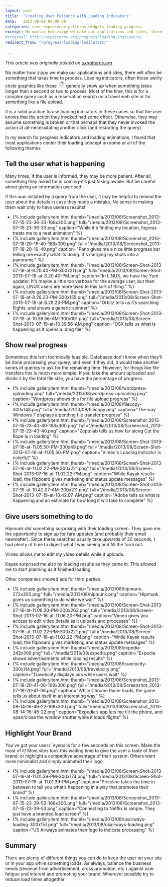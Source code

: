 ```yaml
---
layout: post
title:  "Creating User Patience with Loading Indicators"
date:   2013-08-08 00:00:00
categories: user-experience patterns widgets loading progress
excerpt: No matter how zippy we make our applications and sites, there will often be something that takes time to process. Loading indicators, often those swirly circle graphics like these , generally show up when something takes longer than a second or two to process.
#external: http://uxpatterns.org/progress/loading-indicators/
redirect_from: "/progress/loading-indicators/"

---
```


_This article was originally posted on [uxpatterns.org](http://uxpatterns.org/progress/loading-indicators/)_

No matter how zippy we make our applications and sites, there will often be something that takes time to process. Loading indicators, often those swirly circle graphics like these <img src="/media/2013/08/standard-spinner.png" alt="Standard loading spinner"> generally show up when something takes longer than a second or two to process. Most of the time, this is for a complex query such as a reservation search on a travel web site or for something like a file upload.

It is a solid practice to use loading indicators in these cases so that the user knows that the action they invoked had some effect. Otherwise, they may assume something is broken or that perhaps that they never invoked the action at all–necessitating another click (and restarting the query).

In my search for progress indicators and loading animations, I found that most applications center their loading concept on some or all of the following themes

## Tell the user what is happening

Many times, if the user is informed, they may be more patient. After all, something they asked for is coming–it’s just taking awhile. But be careful about giving an information overload!

If this was initiated by a query from the user, it may be helpful to remind the user about the details in case they made a mistake. No sense in making them wait only to have useless results!
<ul class="gallery">
  <li>{%
    include galleryitem.html
    thumb="/media/2013/08/Screenshot_2013-07-15-23-36-33-168x300.png"
    full="/media/2013/08/Screenshot_2013-07-15-23-36-33.png"
    caption="While it's finding my location, Ingress treats me to a neat animation"
  %}</li>
  <li>{%
    include galleryitem.html
    thumb="/media/2013/08/Screenshot_2013-07-18-20-16-40-168x300.png"
    full="/media/2013/08/Screenshot_2013-07-18-20-16-40.png"
    caption="Pano gives me a nice little progress bar telling me exactly what its doing. It's merging my shots into a panorama."
  %}</li>
  <li>{%
    include galleryitem.html
    thumb="/media/2013/08/Screen-Shot-2013-07-18-at-8.20.40-PM-300x211.png"
    full="/media/2013/08/Screen-Shot-2013-07-18-at-8.20.40-PM.png"
    caption="In LINUX, we have the Yum updater. It's maybe a little too verbose for the average user, but then again, LINUX users are more used to this sort of thing."
  %}</li>
  <li>{%
    include galleryitem.html
    thumb="/media/2013/08/Screen-Shot-2013-07-18-at-8.28.23-PM-300x155.png"
    full="/media/2013/08/Screen-Shot-2013-07-18-at-8.28.23-PM.png"
    caption="Orbitz tells us it’s searching flights. and shows a generic spinner"
  %}</li>
  <li>{%
    include galleryitem.html
    thumb="/media/2013/08/Screen-Shot-2013-07-19-at-10.39.56-AM-300x101.png"
    full="/media/2013/08/Screen-Shot-2013-07-19-at-10.39.56-AM.png"
    caption="OSX tells us what is happening as it opens a .dmg file"
  %}</li>
</ul>

## Show real progress

Sometimes this isn’t technically feasible. Databases don’t know when they’ll be done processing your query, and even if they did, it would take another series of queries to ask for the remaining time. However, for things like file transfers this is much more simple. If you take the amount uploaded and divide it by the total file size, you have the percentage of progress.

<ul class="gallery">
  <li>{%
    include galleryitem.html
    thumb="/media/2013/08/wordpress-uploading.png"
    full="/media/2013/08/wordpress-uploading.png"
    caption="Wordpress shows this for file upload progress"
  %}</li>
  <li>{%
    include galleryitem.html
    thumb="/media/2013/08/filecopy-300x148.png"
    full="/media/2013/08/filecopy.png"
    caption="The way Windows 7 displays a pending file transfer progress"
  %}</li>
  <li>{%
    include galleryitem.html
    thumb="/media/2013/08/Screenshot_2013-07-15-23-40-40-168x300.png"
    full="/media/2013/08/Screenshot_2013-07-15-23-40-40.png"
    caption="Zeptolab tells us how far along Cut the Rope is in loading"
  %}</li>
  <li>{%
    include galleryitem.html
    thumb="/media/2013/08/Screen-Shot-2013-07-16-at-11.05.50-PM-300x49.png"
    full="/media/2013/08/Screen-Shot-2013-07-16-at-11.05.50-PM.png"
    caption="Vimeo's Loading indicator is colorful"
  %}</li>
  <li>{%
    include galleryitem.html
    thumb="/media/2013/08/Screen-Shot-2013-07-16-at-11.02.22-PM-300x221.png"
    full="/media/2013/08/Screen-Shot-2013-07-16-at-11.02.22-PM.png"
    caption="While Kayak results load, the flipboard gives marketing and status update messages"
  %}</li>
  <li>{%
    include galleryitem.html
    thumb="/media/2013/08/Screen-Shot-2013-07-19-at-10.42.07-AM-300x211.png"
    full="/media/2013/08/Screen-Shot-2013-07-19-at-10.42.07-AM.png"
    caption="Adobe tells us what is happening and an estimate for how long it will take to complete"
  %}</li>
</ul>

## Give users something to do

Hipmunk did something surprising with their loading screen: They gave me the opportunity to sign up for fare updates (and probably their email newsletter). Since these searches usually take upwards of 30 seconds, I had plenty of time to digest what I was seeing and fill the form out.

Vimeo allows me to edit my video details while it uploads.

Kayak surprised me also by loading results as they came in. This allowed me to start planning as it finished loading.

Other companies showed ads for third parties.

<ul class="gallery">
  <li>{%
    include galleryitem.html
    thumb="/media/2013/08/hipmunk-272x300.png"
    full="/media/2013/08/hipmunk.png"
    caption="Hipmunk gives us something to do while we wait"
  %}</li>
  <li>{%
    include galleryitem.html
    thumb="/media/2013/08/Screen-Shot-2013-07-16-at-11.06.20-PM-300x263.png"
    full="/media/2013/08/Screen-Shot-2013-07-16-at-11.06.20-PM.png"
    caption="Vimeo gives you access to edit video details as it uploads and processes"
  %}</li>
  <li>{%
    include galleryitem.html
    thumb="/media/2013/08/Screen-Shot-2013-07-16-at-11.02.22-PM-300x221.png"
    full="/media/2013/08/Screen-Shot-2013-07-16-at-11.02.22-PM.png"
    caption="While Kayak results load, the flipboard gives marketing and status update messages"
  %}</li>
  <li>{%
    include galleryitem.html
    thumb="/media/2013/08/expedia-242x300.png"
    full="/media/2013/08/expedia.png"
    caption="Expedia shows advertisements while loading results"
  %}</li>
  <li>{%
    include galleryitem.html
    thumb="/media/2013/08/travelocity-300x114.png"
    full="/media/2013/08/travelocity.png"
    caption="Travelocity displays ads while users wait"
  %}</li>
  <li>{%
    include galleryitem.html
    thumb="/media/2013/08/Screenshot_2013-07-18-20-41-06-168x300.png"
    full="/media/2013/08/Screenshot_2013-07-18-20-41-06.png"
    caption="While Chrome Racer loads, the game tells us about itself in an interesting way"
  %}</li>
  <li>{%
    include galleryitem.html
    thumb="/media/2013/08/Screenshot_2013-08-14-16-46-22-168x300.png"
    full="/media/2013/08/Screenshot_2013-08-14-16-46-22.png"
    caption="Expedia’s app lets me tilt the phone, and open/close the window shutter while it loads flights"
  %}</li>
</ul>

## Highlight Your Brand

You’ve got your users’ eyeballs for a few seconds on this screen. Make the most of it! Most sites took this waiting time to give the user a taste of their brand, or highlight a competitive advantage of their system. Others went more minimalist and simply animated their logo.

<ul class="gallery">
  <li>{%
    include galleryitem.html
    thumb="/media/2013/08/Screen-Shot-2013-07-16-at-11.01.39-PM-300x174.png"
    full="/media/2013/08/Screen-Shot-2013-07-16-at-11.01.39-PM.png"
    caption="Priceline takes the time in between to tell you what’s happening in a way that promotes their brand"
  %}</li>
  <li>{%
    include galleryitem.html
    thumb="/media/2013/08/Screenshot_2013-07-15-23-39-53-168x300.png"
    full="/media/2013/08/Screenshot_2013-07-15-23-39-53.png"
    caption="Connecting to Netflix is simple. They just have a branded load screen"
  %}</li>
  <li>{%
    include galleryitem.html
    thumb="/media/2013/08/usairways-loading-300x157.png"
    full="/media/2013/08/usairways-loading.png"
    caption="US Airways animates their logo to indicate processing"
  %}</li>
</ul>

## Summary

There are plenty of different things you can do to keep the user on your site or in your app while something loads. As always, balance the business needs (revenue from advertisement, cross promotion, etc.) against user fatigue and interest and promoting your brand. Wherever possible try to reduce load times altogether.
